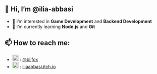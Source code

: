 ## 👋 Hi, I’m @ilia-abbasi
- 👀 I’m interested in **Game Development** and **Backend Development**
- 🌱 I’m currently learning **Node.js** and **Git**
## 📫 How to reach me:
- <img width="20" height="20" alt="telegram icon" src="https://github.com/user-attachments/assets/59326527-40c0-4601-ac1e-82c163acde77" /> : [@bijfox](https://t.me/bijfox)
- <img width="20" height="20" alt="itch io icon" src="https://github.com/user-attachments/assets/a51c1d32-04f7-4985-a2df-39195fa8a700" /> : [iliaabbasi.itch.io](https://iliaabbasi.itch.io)

<!---
ilia-abbasi/ilia-abbasi is a ✨ special ✨ repository because its `README.md` (this file) appears on your GitHub profile.
You can click the Preview link to take a look at your changes.
--->
